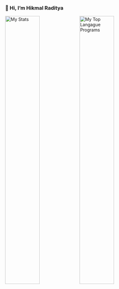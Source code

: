  ### 👋 Hi, I’m Hikmal Raditya
 
 <img alt="My Stats" align="left" width="47%" src="https://github-readme-stats.vercel.app/api?username=hikmal77&show_icons=true&theme=radical"/>
<img alt="My Top Langague Programs" align="left" width="47%" src="https://github-readme-stats.vercel.app/api/top-langs/?username=hikmal77&layout=compact&theme=radical"/>
